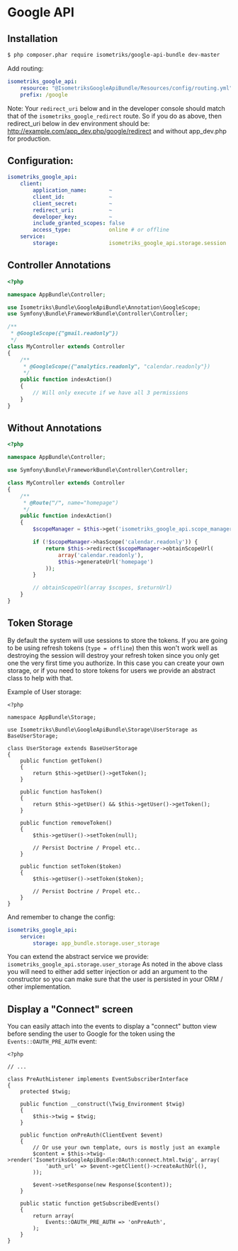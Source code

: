 Google API
==========

Installation
------------

``` bash
$ php composer.phar require isometriks/google-api-bundle dev-master
```

Add routing:

```yaml
isometriks_google_api:
    resource: "@IsometriksGoogleApiBundle/Resources/config/routing.yml"
    prefix: /google
```

Note: Your `redirect_uri` below and in the developer console should match
that of the `isometriks_google_redirect` route. So if you do as above, then
redirect_uri below in dev environment should be:
http://example.com/app_dev.php/google/redirect and without app_dev.php for
production.

Configuration:
--------------

```yaml
isometriks_google_api:
    client:
        application_name:       ~
        client_id:              ~
        client_secret:          ~
        redirect_uri:           ~
        developer_key:          ~
        include_granted_scopes: false
        access_type:            online # or offline
    service:
        storage:                isometriks_google_api.storage.session
```

Controller Annotations
----------------------

```php
<?php

namespace AppBundle\Controller;

use Isometriks\Bundle\GoogleApiBundle\Annotation\GoogleScope;
use Symfony\Bundle\FrameworkBundle\Controller\Controller;

/**
 * @GoogleScope({"gmail.readonly"})
 */
class MyController extends Controller
{
    /**
     * @GoogleScope({"analytics.readonly", "calendar.readonly"})
     */
    public function indexAction()
    {
        // Will only execute if we have all 3 permissions
    }
}
```

Without Annotations
-------------------

```php
<?php

namespace AppBundle\Controller;

use Symfony\Bundle\FrameworkBundle\Controller\Controller;

class MyController extends Controller
{
    /**
     * @Route("/", name="homepage")
     */
    public function indexAction()
    {
        $scopeManager = $this->get('isometriks_google_api.scope_manager');

        if (!$scopeManager->hasScope('calendar.readonly')) {
            return $this->redirect($scopeManager->obtainScopeUrl(
                array('calendar.readonly'),
                $this->generateUrl('homepage')
            ));
        }

        // obtainScopeUrl(array $scopes, $returnUrl)
    }
}
```

Token Storage
-------------

By default the system will use sessions to store the tokens. If you are going
to be using refresh tokens (`type = offline`) then this won't work well as
destroying the session will destroy your refresh token since you only get
one the very first time you authorize. In this case you can create your own
storage, or if you need to store tokens for users we provide an abstract class
to help with that.

Example of User storage:

```
<?php

namespace AppBundle\Storage;

use Isometriks\Bundle\GoogleApiBundle\Storage\UserStorage as BaseUserStorage;

class UserStorage extends BaseUserStorage
{
    public function getToken()
    {
        return $this->getUser()->getToken();
    }

    public function hasToken()
    {
        return $this->getUser() && $this->getUser()->getToken();
    }

    public function removeToken()
    {
        $this->getUser()->setToken(null);

        // Persist Doctrine / Propel etc..
    }

    public function setToken($token)
    {
        $this->getUser()->setToken($token);

        // Persist Doctrine / Propel etc..
    }
}

```

And remember to change the config:

```yaml
isometriks_google_api:
    service:
        storage: app_bundle.storage.user_storage
```

You can extend the abstract service we provide: `isometriks_google_api.storage.user_storage`
As noted in the above class you will need to either add setter injection or add an argument
to the constructor so you can make sure that the user is persisted in your ORM / other implementation.

Display a "Connect" screen
--------------------------

You can easily attach into the events to display a "connect" button view before
sending the user to Google for the token using the `Events::OAUTH_PRE_AUTH` event:

```
<?php

// ...

class PreAuthListener implements EventSubscriberInterface
{
    protected $twig;

    public function __construct(\Twig_Environment $twig)
    {
        $this->twig = $twig;
    }

    public function onPreAuth(ClientEvent $event)
    {
        // Or use your own template, ours is mostly just an example
        $content = $this->twig->render('IsometriksGoogleApiBundle:OAuth:connect.html.twig', array(
            'auth_url' => $event->getClient()->createAuthUrl(),
        ));

        $event->setResponse(new Response($content));
    }

    public static function getSubscribedEvents()
    {
        return array(
            Events::OAUTH_PRE_AUTH => 'onPreAuth',
        );
    }
}